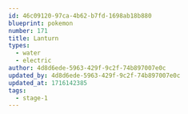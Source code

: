 ```yaml
---
id: 46c09120-97ca-4b62-b7fd-1698ab18b880
blueprint: pokemon
number: 171
title: Lanturn
types:
  - water
  - electric
author: 4d8d6ede-5963-429f-9c2f-74b897007e0c
updated_by: 4d8d6ede-5963-429f-9c2f-74b897007e0c
updated_at: 1716142385
tags:
  - stage-1
---
```


